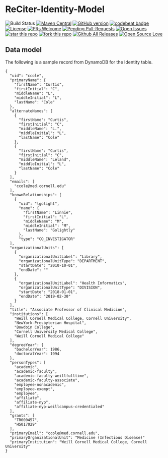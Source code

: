 # ReCiter-Identity-Model

![Build Status](https://codebuild.us-east-1.amazonaws.com/badges?uuid=eyJlbmNyeXB0ZWREYXRhIjoiTi9IZ1IvQUpKcnRmTEpqWDVwWVEzOTF1TUZVd3A2OGVHL0pDMm1rUTZ6L1ZzY0tRVGNmSklza0kxZGRHRkZiMUtyVHR0WG90TlBXcGZsd3pvMU9qUGdzPSIsIml2UGFyYW1ldGVyU3BlYyI6IkwxaG1jM2RkOVNYM1ovL24iLCJtYXRlcmlhbFNldFNlcmlhbCI6MX0%3D&branch=master)
[![Maven Central](https://maven-badges.herokuapp.com/maven-central/edu.cornell.weill.reciter/reciter-identity-model/badge.svg)](https://maven-badges.herokuapp.com/maven-central/edu.cornell.weill.reciter/reciter-identity-model)
[![GitHub version](https://badge.fury.io/gh/wcmc-its%2FReCiter-Identity-Model.svg)](https://badge.fury.io/gh/wcmc-its%2FReCiter-Identity-Model)
[![codebeat badge](https://codebeat.co/badges/f51a9e0a-c278-490c-9d64-4d4421a1c88c)](https://codebeat.co/projects/github-com-wcmc-its-reciter-identity-model-master)
[![License](https://img.shields.io/badge/License-Apache%202.0-blue.svg)](https://opensource.org/licenses/Apache-2.0)
[![PRs Welcome](https://img.shields.io/badge/PRs-welcome-brightgreen.svg?style=flat-square)](http://makeapullrequest.com)
[![Pending Pull-Requests](http://githubbadges.herokuapp.com/wcmc-its/ReCiter-Identity-Model/pulls.svg?style=flat)](https://github.com/wcmc-its/ReCiter-Identity-Model/pulls)
[![Open Issues](http://githubbadges.herokuapp.com/wcmc-its/ReCiter-Identity-Model/issues.svg?style=flat)](https://github.com/wcmc-its/ReCiter-Identity-Model/issues)
[![star this repo](http://githubbadges.com/star.svg?user=wcmc-its&repo=ReCiter-Identity-Model&style=flat)](https://github.com/wcmc-its/ReCiter-Identity-Model)
[![fork this repo](http://githubbadges.com/fork.svg?user=wcmc-its&repo=ReCiter-Identity-Model&style=flat)](https://github.com/wcmc-its/ReCiter-Identity-Model/fork)
[![Github All Releases](https://img.shields.io/github/downloads/wcmc-its/ReCiter-Identity-Model/total.svg)]()
[![Open Source Love](https://badges.frapsoft.com/os/v3/open-source.svg?v=102)](https://github.com/wcmc-its/ReCiter-Identity-Model/) 



## Data model

The following is a sample record from DynamoDB for the Identity table.

```
{
  "uid": "ccole",
  "primaryName": {
    "firstName": "Curtis",
    "firstInitial": "C",
    "middleName": "L",
    "middleInitial": "L",
    "lastName": "Cole"
  },
  "alternateNames": [
    {
      "firstName": "Curtis",
      "firstInitial": "C",
      "middleName": "L.",
      "middleInitial": "L",
      "lastName": "Cole"
    },
    {
      "firstName": "Curtis",
      "firstInitial": "C",
      "middleName": "Leland",
      "middleInitial": "L",
      "lastName": "Cole"
    }
  ],
  "emails": [
    "ccole@med.cornell.edu"
  ],
  "knownRelationships": [
    {
      "uid": "lgolight",
      "name": {
        "firstName": "Linnie",
        "firstInitial": "L",
        "middleName": "M",
        "middleInitial": "M",
        "lastName": "Golightly"
      },
      "type": "CO_INVESTIGATOR"
  ],
  "organizationalUnits": [
    {
      "organizationalUnitLabel": "Library",
      "organizationalUnitType": "DEPARTMENT",
      "startDate": "2010-10-01",
      "endDate": ""
    },
    {
      "organizationalUnitLabel": "Health Informatics",
      "organizationalUnitType": "DIVISION",
      "startDate": "2018-01-01",
      "endDate": "2019-02-30"
    }
  ],  
  "title": "Associate Professor of Clinical Medicine",
  "institutions": [
    "Weill Cornell Medical College, Cornell University",
    "NewYork-Presbyterian Hospital",
    "Bowdoin College",
    "Cornell University Medical College",
    "Weill Cornell Medical College"
  ],
  "degreeYear": {
    "bachelorYear": 1986,
    "doctoralYear": 1994
  },
  "personTypes": [
    "academic",
    "academic-faculty",
    "academic-faculty-weillfulltime",
    "academic-faculty-associate",
    "employee-nonacademic",
    "employee-exempt",
    "employee",
    "affiliate",
    "affiliate-nyp",
    "affiliate-nyp-weillcampus-credentialed"
  ],
  "grants": [
    "TR000457",
    "HS017029"
  ],
  "primaryEmail": "ccole@med.cornell.edu",
  "primaryOrganizationalUnit": "Medicine (Infectious Disease)"
  "primaryInstitution": "Weill Cornell Medical College, Cornell University"
}
```
